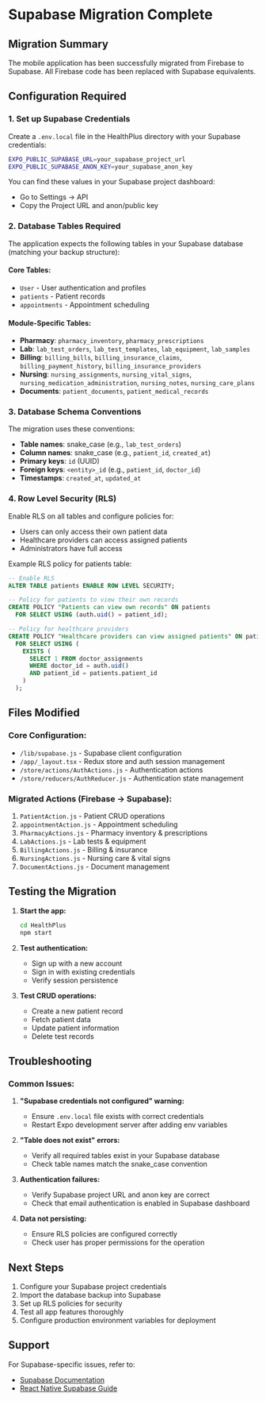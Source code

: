 # Supabase Migration Complete

## Migration Summary

The mobile application has been successfully migrated from Firebase to Supabase. All Firebase code has been replaced with Supabase equivalents.

## Configuration Required

### 1. Set up Supabase Credentials

Create a `.env.local` file in the HealthPlus directory with your Supabase credentials:

```bash
EXPO_PUBLIC_SUPABASE_URL=your_supabase_project_url
EXPO_PUBLIC_SUPABASE_ANON_KEY=your_supabase_anon_key
```

You can find these values in your Supabase project dashboard:
- Go to Settings → API
- Copy the Project URL and anon/public key

### 2. Database Tables Required

The application expects the following tables in your Supabase database (matching your backup structure):

#### Core Tables:
- `User` - User authentication and profiles
- `patients` - Patient records
- `appointments` - Appointment scheduling

#### Module-Specific Tables:
- **Pharmacy**: `pharmacy_inventory`, `pharmacy_prescriptions`
- **Lab**: `lab_test_orders`, `lab_test_templates`, `lab_equipment`, `lab_samples`
- **Billing**: `billing_bills`, `billing_insurance_claims`, `billing_payment_history`, `billing_insurance_providers`
- **Nursing**: `nursing_assignments`, `nursing_vital_signs`, `nursing_medication_administration`, `nursing_notes`, `nursing_care_plans`
- **Documents**: `patient_documents`, `patient_medical_records`

### 3. Database Schema Conventions

The migration uses these conventions:
- **Table names**: snake_case (e.g., `lab_test_orders`)
- **Column names**: snake_case (e.g., `patient_id`, `created_at`)
- **Primary keys**: `id` (UUID)
- **Foreign keys**: `<entity>_id` (e.g., `patient_id`, `doctor_id`)
- **Timestamps**: `created_at`, `updated_at`

### 4. Row Level Security (RLS)

Enable RLS on all tables and configure policies for:
- Users can only access their own patient data
- Healthcare providers can access assigned patients
- Administrators have full access

Example RLS policy for patients table:
```sql
-- Enable RLS
ALTER TABLE patients ENABLE ROW LEVEL SECURITY;

-- Policy for patients to view their own records
CREATE POLICY "Patients can view own records" ON patients
  FOR SELECT USING (auth.uid() = patient_id);

-- Policy for healthcare providers
CREATE POLICY "Healthcare providers can view assigned patients" ON patients
  FOR SELECT USING (
    EXISTS (
      SELECT 1 FROM doctor_assignments
      WHERE doctor_id = auth.uid()
      AND patient_id = patients.patient_id
    )
  );
```

## Files Modified

### Core Configuration:
- `/lib/supabase.js` - Supabase client configuration
- `/app/_layout.tsx` - Redux store and auth session management
- `/store/actions/AuthActions.js` - Authentication actions
- `/store/reducers/AuthReducer.js` - Authentication state management

### Migrated Actions (Firebase → Supabase):
1. `PatientAction.js` - Patient CRUD operations
2. `appointmentAction.js` - Appointment scheduling
3. `PharmacyActions.js` - Pharmacy inventory & prescriptions
4. `LabActions.js` - Lab tests & equipment
5. `BillingActions.js` - Billing & insurance
6. `NursingActions.js` - Nursing care & vital signs
7. `DocumentActions.js` - Document management

## Testing the Migration

1. **Start the app:**
   ```bash
   cd HealthPlus
   npm start
   ```

2. **Test authentication:**
   - Sign up with a new account
   - Sign in with existing credentials
   - Verify session persistence

3. **Test CRUD operations:**
   - Create a new patient record
   - Fetch patient data
   - Update patient information
   - Delete test records

## Troubleshooting

### Common Issues:

1. **"Supabase credentials not configured" warning:**
   - Ensure `.env.local` file exists with correct credentials
   - Restart Expo development server after adding env variables

2. **"Table does not exist" errors:**
   - Verify all required tables exist in your Supabase database
   - Check table names match the snake_case convention

3. **Authentication failures:**
   - Verify Supabase project URL and anon key are correct
   - Check that email authentication is enabled in Supabase dashboard

4. **Data not persisting:**
   - Ensure RLS policies are configured correctly
   - Check user has proper permissions for the operation

## Next Steps

1. Configure your Supabase project credentials
2. Import the database backup into Supabase
3. Set up RLS policies for security
4. Test all app features thoroughly
5. Configure production environment variables for deployment

## Support

For Supabase-specific issues, refer to:
- [Supabase Documentation](https://supabase.com/docs)
- [React Native Supabase Guide](https://supabase.com/docs/guides/getting-started/tutorials/with-react-native)